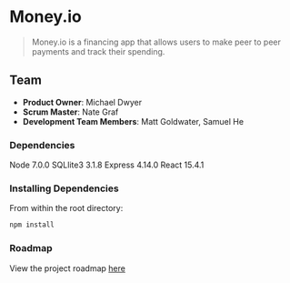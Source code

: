 # Money.io

> Money.io is a financing app that allows users to make peer to peer payments and track their spending.

## Team

  - __Product Owner__: Michael Dwyer
  - __Scrum Master__: Nate Graf
  - __Development Team Members__: Matt Goldwater, Samuel He

### Dependencies

Node 7.0.0
SQLlite3 3.1.8
Express 4.14.0
React 15.4.1

### Installing Dependencies

From within the root directory:

```sh
npm install
```

### Roadmap

View the project roadmap [here](https://waffle.io/PersistentPoplars/inventive-ironwood)
